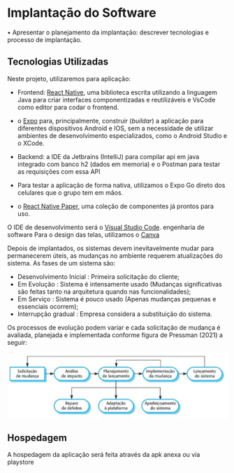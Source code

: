 # Implantação do Software

•	Apresentar o planejamento da implantação: descrever tecnologias e processo de implantação.

## Tecnologias Utilizadas

Neste projeto, utilizaremos para aplicação:

- Frontend:  [React Native](https://reactnative.dev/), uma biblioteca escrita utilizando a linguagem Java para criar interfaces componentizadas e reutilizáveis e VsCode como editor para codar o frontend.

- o [Expo](https://expo.dev/) para, principalmente, construir (_buildar_) a aplicação para diferentes dispositivos Android e IOS, sem a necessidade de utilizar ambientes de desenvolvimento especializados, como o Android Studio e o XCode. 

- Backend: a IDE da Jetbrains (IntelliJ) para compilar api em java integrado com banco h2 (dados em memoria) e o Postman para testar as requisições com essa API

- Para testar a aplicação de forma nativa, utilizamos o Expo Go direto dos celulares que o grupo tem em mãos.

-  o [React Native Paper](https://callstack.github.io/react-native-paper/), uma coleção de componentes já prontos para uso.

O IDE de desenvolvimento será o [Visual Studio Code](https://code.visualstudio.com/).
engenharia de software 
Para o design das telas, utilizamos o [Canva](https://www.canva.com/)

Depois de implantados, os sistemas devem inevitavelmente mudar para permanecerem úteis, as mudanças no ambiente requerem atualizações do sistema.
As fases de um sistema são:
- Desenvolvimento Inicial :  Primeira solicitação do cliente;
- Em Evolução :  Sistema é intensamente usado (Mudanças significativas são feitas tanto na arquitetura quando nas funcionalidades);
- Em Serviço :  Sistema é pouco usado (Apenas mudanças pequenas e essenciais ocorrem);
- Interrupção gradual :  Empresa considera a substituição do sistema.

Os processos de evolução podem variar e cada solicitação de mudança é avaliada, planejada e implementada conforme figura de Pressman (2021) a seguir:

![ProcessoEvolução](img/ProcessoEvolucao.png)


## Hospedagem

A hospedagem da aplicação será feita através da apk anexa ou via playstore



